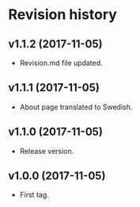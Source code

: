 Revision history
=======================================

v1.1.2 (2017-11-05)
---------------------------------------

* Revision.md file updated.


v1.1.1 (2017-11-05)
---------------------------------------

* About page translated to Swedish.


v1.1.0 (2017-11-05)
---------------------------------------

* Release version.


v1.0.0 (2017-11-05)
---------------------------------------

* First tag.
